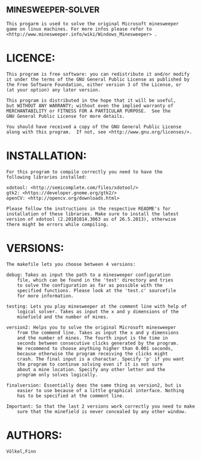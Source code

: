 ## MINESWEEPER-SOLVER ##
	This progarm is used to solve the original Microsoft minesweeper
	game on linux machines. For more infos please refer to
	<http://www.minesweeper.info/wiki/Windows_Minesweeper> .

# LICENCE: #
	This program is free software: you can redistribute it and/or modify
    it under the terms of the GNU General Public License as published by
    the Free Software Foundation, either version 3 of the License, or
    (at your option) any later version.

    This program is distributed in the hope that it will be useful,
    but WITHOUT ANY WARRANTY; without even the implied warranty of
    MERCHANTABILITY or FITNESS FOR A PARTICULAR PURPOSE.  See the
    GNU General Public License for more details.

    You should have received a copy of the GNU General Public License
    along with this program.  If not, see <http://www.gnu.org/licenses/>.


# INSTALLATION: #
	For this program to compile correctly you need to have the
	following libraries installed:

	xdotool: <http://semicomplete.com/files/xdotool/>
	gtk2: <https://developer.gnome.org/gtk2/>
	openCV: <http://opencv.org/downloads.html>

	Please follow the instructions in the respective README's for
	installation of these libraries. Make sure to install the latest
	version of xdotool (2.20101014.3063 as of 26.5.2013), otherwise
	there might be errors while compiling.

# VERSIONS: #

	The makefile lets you choose between 4 versions:

	debug: Takes as input the path to a minesweeper configuration
		file, which can be found in the 'test' directory and tries
		to solve the configuration as far as possible with the
		specified functions. Please look at the 'test.c' sourcefile
		for more information.

	testing: Lets you play minesweeper at the comment line with help of
		logical solver. Takes as input the x and y dimensions of the
		minefield and the number of mines.

	version2: Helps you to solve the original Microsoft minesweeper
		from the commend line. Takes as input the x and y dimensions
		and the number of mines. The fourth input is the time in
		seconds between consecutive clicks generated by the program.
		We recommend to choose anything higher than 0.001 seconds,
		because otherwise the program receiving the clicks might
		crash. The final input is a charactar. Specify 'p' if you want
		the program to continue solving even if it is not sure
		about a mine location. Specify any other letter and the
		program only solves logically.

	finalversion: Essentially does the same thing as version2, but is
		easier to use because of a little graphical interface. Nothing
		has to be specified at the comment line.

	Important: So that the last 2 versions work correctly you need to make
		sure that the minefield is never concealed by any other window.

# AUTHORS: #
	Völkel,Finn
